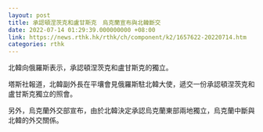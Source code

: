 ```yaml
---
layout: post
title: 承認頓涅茨克和盧甘斯克　烏克蘭宣布與北韓斷交
date: 2022-07-14 01:29:39.000000000 +08:00
link: https://news.rthk.hk/rthk/ch/component/k2/1657622-20220714.htm
categories: rthk
---
```


北韓向俄羅斯表示，承認頓涅茨克和盧甘斯克的獨立。

塔斯社報道，北韓副外長在平壤會見俄羅斯駐北韓大使，遞交一份承認頓涅茨克和盧甘斯克獨立的照會。

另外，烏克蘭外交部宣布，由於北韓決定承認烏克蘭東部兩地獨立，烏克蘭中斷與北韓的外交關係。
